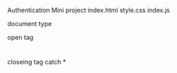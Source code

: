 Authentication Mini project
index.html
style.css
index.js


document type
<html> open tag
<h1></h1>
<p></p>
</html> closeing tag
catch
* 